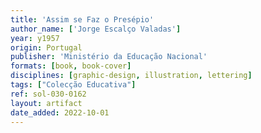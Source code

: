 ```yaml
---
title: 'Assim se Faz o Presépio'
author_name: ['Jorge Escalço Valadas']
year: y1957
origin: Portugal
publisher: 'Ministério da Educação Nacional'
formats: [book, book-cover]
disciplines: [graphic-design, illustration, lettering]
tags: ["Colecção Educativa"]
ref: sol-030-0162
layout: artifact
date_added: 2022-10-01
---
```

